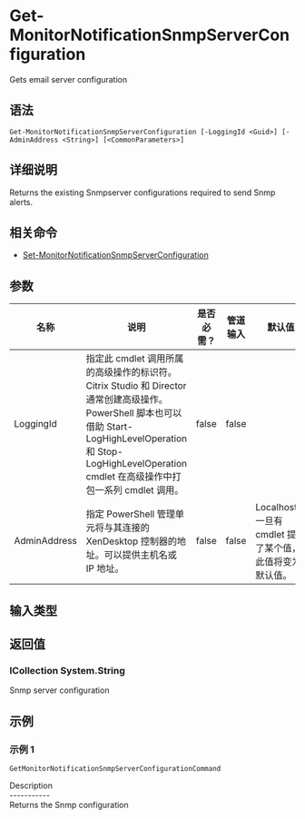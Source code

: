 # Get-MonitorNotificationSnmpServerConfiguration

Gets email server configuration

## 语法

    Get-MonitorNotificationSnmpServerConfiguration [-LoggingId <Guid>] [-AdminAddress <String>] [<CommonParameters>]
    

## 详细说明

Returns the existing Snmpserver configurations required to send Snmp alerts.

## 相关命令

- [Set-MonitorNotificationSnmpServerConfiguration](Set-MonitorNotificationSnmpServerConfiguration.html)

## 参数

| 名称           | 说明                                                                                                                                                                     | 是否必需？ | 管道输入  | 默认值                                   |
| ------------ | ---------------------------------------------------------------------------------------------------------------------------------------------------------------------- | ----- | ----- | ------------------------------------- |
| LoggingId    | 指定此 cmdlet 调用所属的高级操作的标识符。 Citrix Studio 和 Director 通常创建高级操作。 PowerShell 脚本也可以借助 Start-LogHighLevelOperation 和 Stop-LogHighLevelOperation cmdlet 在高级操作中打包一系列 cmdlet 调用。 | false | false |                                       |
| AdminAddress | 指定 PowerShell 管理单元将与其连接的 XenDesktop 控制器的地址。可以提供主机名或 IP 地址。                                                                                                             | false | false | Localhost。一旦有 cmdlet 提供了某个值，此值将变为默认值。 |

## 输入类型

### 

## 返回值

### ICollection<monitornotificationemailserverconfiguration> System.String

Snmp server configuration

## 示例

### 示例 1

    GetMonitorNotificationSnmpServerConfigurationCommand
    

Description  
\---\---\-----  
Returns the Snmp configuration